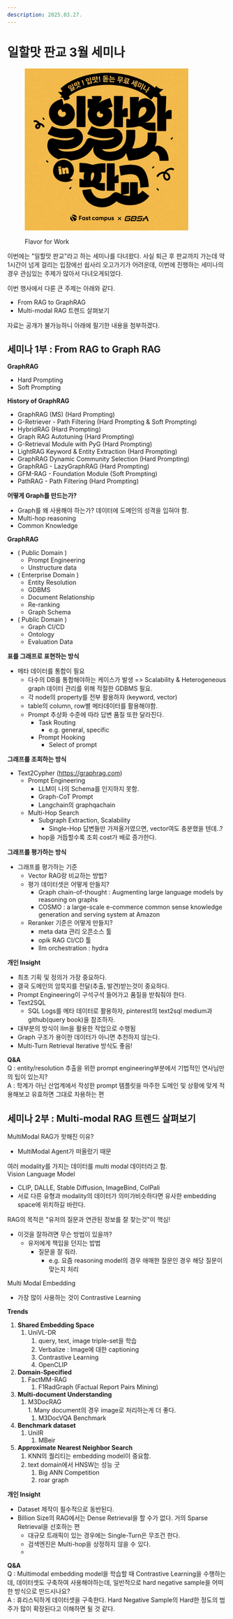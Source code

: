 ```yaml
---
description: 2025.03.27.
---
```


# 일할맛 판교 3월 세미나

<figure><img src="../.gitbook/assets/image.png" alt="" width="375"><figcaption><p>Flavor for Work</p></figcaption></figure>

이번에는 "일할맛 판교"라고 하는 세미나를 다녀왔다. 사실 퇴근 후 판교까지 가는데 약 1시간이 넘게 걸리는 입장에선 쉽사리 오고가기가 어려운데, 이번에 진행하는 세미나의 경우 관심있는 주제가 많아서 다녀오게되었다.

이번 행사에서 다룬 큰 주제는 아래와 같다.

* From RAG to GraphRAG
* Multi-modal RAG 트렌드 살펴보기

자료는 공개가 불가능하니 아래에 필기한 내용을 첨부하겠다.&#x20;

## 세미나 1부 : From RAG to Graph RAG

**GraphRAG**

* Hard Prompting
* Soft Prompting

**History of GraphRAG**

* GraphRAG (MS) (Hard Prompting)
* G-Retriever - Path Filtering (Hard Prompting & Soft Prompting)
* HybridRAG (Hard Prompting)
* Graph RAG Autotuning (Hard Prompting)
* G-Retrieval Module with PyG (Hard Prompting)
* LightRAG Keyword & Entity Extraction (Hard Prompting)
* GraphRAG Dynamic Community Selection (Hard Prompting)
* GraphRAG - LazyGraphRAG (Hard Prompting)
* GFM-RAG - Foundation Module (Soft Prompting)
* PathRAG - Path Filtering (Hard Prompting)

**어떻게 Graph를 만드는가?**

* Graph를 왜 사용해야 하는가? 데이터에 도메인의 성격을 입혀야 함.
* Multi-hop reasoning
* Common Knowledge

**GraphRAG**

* ( Public Domain )
  * Prompt Engineering
  * Unstructure data
* ( Enterprise Domain )
  * Entity Resolution
  * GDBMS
  * Document Relationship
  * Re-ranking
  * Graph Schema
* ( Public Domain )
  * Graph CI/CD
  * Ontology
  * Evaluation Data

**표를 그래프로 표현하는 방식**

* 메타 데이터를 통합이 필요
  * 다수의 DB를 통합해야하는 케이스가 발생 => Scalability & Heterogeneous graph 데이터 관리를 위해 적절한 GDBMS 필요.
  * 각 node의 property를 전부 활용하자 (keyword, vector)
  * table의 column, row별 메타데이터를 활용해야함.
  * Prompt 추상화 수준에 따라 답변 품질 또한 달라진다.
    * Task Routing
      * e.g. general, specific
    * Prompt Hooking
      * Select of prompt

**그래프를 조회하는 방식**

* Text2Cypher (https://graphrag.com)
  * Prompt Engineering
    * LLM이 나의 Schema를 인지하지 못함.
    * Graph-CoT Prompt
    * Langchain의 graphqachain
  * Multi-Hop Search
    * Subgraph Extraction, Scalability
      * Single-Hop 답변들만 가져올거였으면, vector여도 충분했을 텐데..?
    * hop을 거듭할수록 조회 cost가 배로 증가한다.

**그래프를 평가하는 방식**

* 그래프를 평가하는 기준
  * Vector RAG랑 비교하는 방법?
  * 평가 데이터셋은 어떻게 만들지?
    * Graph chain-of-thought : Augmenting large language models by reasoning on graphs
    * COSMO : a large-scale e-commerce common sense knowledge generation and serving system at Amazon
  * Reranker 기준은 어떻게 만들지?
    * meta data 관리 오픈소스 툴
    * opik RAG CI/CD 툴
    * llm orchestration : hydra

**개인 Insight**

* 최초 기획 및 정의가 가장 중요하다.
* 결국 도메인의 암묵지를 전달(추출, 발견)받는것이 중요하다.
* Prompt Engineering이 구석구석 들어가고 품질을 받춰줘야 한다.
* Text2SQL
  * SQL Logs를 메타 데이터로 활용하자, pinterest의 text2sql medium과 github(query book)을 참조하자.
* 대부분의 방식이 llm을 활용한 작업으로 수행됨
* Graph 구조가 용이한 데이터가 아니면 추천하지 않는다.
* Multi-Turn Retrieval Iterative 방식도 좋음!

**Q\&A**\
Q : entity/resolution 추출을 위한 prompt engineering부분에서 기법적인 연사님만의 팁이 있는지?\
A : 학계가 아닌 산업계에서 작성한 prompt 템플릿을 마주한 도메인 및 상황에 맞게 적용해보고 유효하면 그대로 차용하는 편

## 세미나 2부 : Multi-modal RAG 트렌드 살펴보기

MultiModal RAG가 핫해진 이유?

* MultiModal Agent가 떠올랐기 때문

여러 modality를 가지는 데이터를 multi modal 데이터라고 함.\
Vision Language Model

* CLIP, DALLE, Stable Diffusion, ImageBind, ColPali
* 서로 다른 유형과 modality의 데이터가 의미가비슷하다면 유사한 embedding space에 위치하길 바란다.

RAG의 목적은 "유저의 질문과 연관된 정보를 잘 찾는것"이 핵심!

* 이것을 잘하려면 무슨 방법이 있을까?
  * 유저에게 책임을 던지는 밥법
    * 질문을 잘 줘라.
      * e.g. 요즘 reasoning model의 경우 애매한 질문인 경우 해당 질문이 맞는지 처리

Multi Modal Embedding

* 가장 많이 사용하는 것이 Contrastive Learning

**Trends**

1. **Shared Embedding Space**
   1. UniVL-DR
      1. query, text, image triple-set을 학습
      2. Verbalize : Image에 대한 captioning
      3. Contrastive Learning
      4. OpenCLIP
2. **Domain-Specified**
   1. FactMM-RAG
      1. F1RadGraph (Factual Report Pairs Mining)
3. **Multi-document Understanding**
   1. M3DocRAG\
      1\. Many document의 경우 image로 처리하는게 더 좋다.
      1. M3DocVQA Benchmark
4. **Benchmark dataset**
   1. UniIR
      1. MBeir
5. **Approximate Nearest Neighbor Search**
   1. KNN의 퀄리티는 embedding model이 중요함.
   2. text domain에서 HNSW는 성능 굿
      1. Big ANN Competition
      2. roar graph

**개인 Insight**

* Dataset 제작이 필수적으로 동반된다.
* Billion Size의 RAG에서는 Dense Retrieval을 할 수가 없다. 거의 Sparse Retrieval을 선호하는 편
  * 대규모 트래픽이 있는 경우에는 Single-Turn은 무조건 한다.
  * 검색엔진은 Multi-hop을 상정하지 않을 수 있다.
  *

**Q\&A**\
Q : Multimodal embedding model을 학습할 때 Contrastive Learning을 수행하는데, 데이터셋도 구축하여 사용해야하는데, 일반적으로 hard negative sample을 어떠한 방식으로 만드시나요?\
A : 휴리스틱하게 데이터셋을 구축한다. Hard Negative Sample의 Hard한 정도의 범주가 많이 확장된다고 이해하면 될 것 같다.

